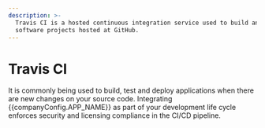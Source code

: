```yaml
---
description: >-
  Travis CI is a hosted continuous integration service used to build and test
  software projects hosted at GitHub.
---
```


<script setup>
import { companyConfig } from '../../../../config/companyConfig.js'
</script>

# Travis CI

It is commonly being used to build, test and deploy applications when there are new changes on your source code. Integrating {{companyConfig.APP_NAME}} as part of your development life cycle enforces security and licensing compliance in the CI/CD pipeline.
